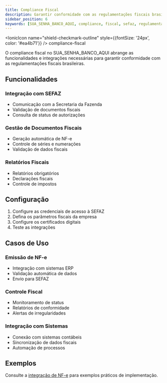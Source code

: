 ```yaml
---
title: Compliance Fiscal
description: Garantir conformidade com as regulamentações fiscais brasileiras usando SUA_SENHA_BANCO_AQUI
sidebar_position: 6
keywords: [SUA_SENHA_BANCO_AQUI, compliance, fiscal, sefaz, regulamentação, brasil, impostos]
---
```


<IonicIcon name="shield-checkmark-outline" style={{fontSize: '24px', color: '#ea4b71'}} />
compliance-fiscal

O compliance fiscal no SUA_SENHA_BANCO_AQUI abrange as funcionalidades e integrações necessárias para garantir conformidade com as regulamentações fiscais brasileiras.

## Funcionalidades

### Integração com SEFAZ

- Comunicação com a Secretaria da Fazenda
- Validação de documentos fiscais
- Consulta de status de autorizações

### Gestão de Documentos Fiscais

- Geração automática de NF-e
- Controle de séries e numerações
- Validação de dados fiscais

### Relatórios Fiscais

- Relatórios obrigatórios
- Declarações fiscais
- Controle de impostos

## Configuração

1. Configure as credenciais de acesso à SEFAZ
2. Defina os parâmetros fiscais da empresa
3. Configure os certificados digitais
4. Teste as integrações

## Casos de Uso

### Emissão de NF-e

- Integração com sistemas ERP
- Validação automática de dados
- Envio para SEFAZ

### Controle Fiscal

- Monitoramento de status
- Relatórios de conformidade
- Alertas de irregularidades

### Integração com Sistemas

- Conexão com sistemas contábeis
- Sincronização de dados fiscais
- Automação de processos

## Exemplos

Consulte a [integração de NF-e](/integracoes-br/financeiro/nfe-integracao) para exemplos práticos de implementação.
